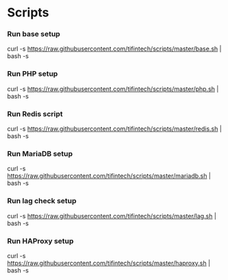 # Scripts

### Run base setup
curl -s https://raw.githubusercontent.com/tifintech/scripts/master/base.sh | bash -s

### Run PHP setup
curl -s https://raw.githubusercontent.com/tifintech/scripts/master/php.sh | bash -s

### Run Redis script
curl -s https://raw.githubusercontent.com/tifintech/scripts/master/redis.sh | bash -s

### Run MariaDB setup
curl -s https://raw.githubusercontent.com/tifintech/scripts/master/mariadb.sh | bash -s

### Run lag check setup

curl -s https://raw.githubusercontent.com/tifintech/scripts/master/lag.sh | bash -s

### Run HAProxy setup

curl -s https://raw.githubusercontent.com/tifintech/scripts/master/haproxy.sh | bash -s
